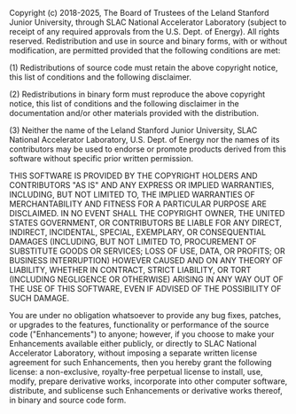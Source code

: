 Copyright (c) 2018-2025, The Board of Trustees of the Leland Stanford
Junior University, through SLAC National Accelerator Laboratory
(subject to receipt of any required approvals from the U.S. Dept. of
Energy). All rights reserved. Redistribution and use in source and
binary forms, with or without modification, are permitted provided
that the following conditions are met:

(1) Redistributions of source code must retain the above copyright
notice, this list of conditions and the following disclaimer.

(2) Redistributions in binary form must reproduce the above copyright
notice, this list of conditions and the following disclaimer in the
documentation and/or other materials provided with the distribution.

(3) Neither the name of the Leland Stanford Junior University, SLAC
National Accelerator Laboratory, U.S. Dept. of Energy nor the names of
its contributors may be used to endorse or promote products derived
from this software without specific prior written permission.

THIS SOFTWARE IS PROVIDED BY THE COPYRIGHT HOLDERS AND CONTRIBUTORS
"AS IS" AND ANY EXPRESS OR IMPLIED WARRANTIES, INCLUDING, BUT NOT
LIMITED TO, THE IMPLIED WARRANTIES OF MERCHANTABILITY AND FITNESS FOR
A PARTICULAR PURPOSE ARE DISCLAIMED. IN NO EVENT SHALL THE COPYRIGHT
OWNER, THE UNITED STATES GOVERNMENT, OR CONTRIBUTORS BE LIABLE FOR ANY
DIRECT, INDIRECT, INCIDENTAL, SPECIAL, EXEMPLARY, OR CONSEQUENTIAL
DAMAGES (INCLUDING, BUT NOT LIMITED TO, PROCUREMENT OF SUBSTITUTE
GOODS OR SERVICES; LOSS OF USE, DATA, OR PROFITS; OR BUSINESS
INTERRUPTION) HOWEVER CAUSED AND ON ANY THEORY OF LIABILITY, WHETHER
IN CONTRACT, STRICT LIABILITY, OR TORT (INCLUDING NEGLIGENCE OR
OTHERWISE) ARISING IN ANY WAY OUT OF THE USE OF THIS SOFTWARE, EVEN IF
ADVISED OF THE POSSIBILITY OF SUCH DAMAGE.

You are under no obligation whatsoever to provide any bug fixes,
patches, or upgrades to the features, functionality or performance of
the source code ("Enhancements") to anyone; however, if you choose to
make your Enhancements available either publicly, or directly to SLAC
National Accelerator Laboratory, without imposing a separate written
license agreement for such Enhancements, then you hereby grant the
following license: a non-exclusive, royalty-free perpetual license to
install, use, modify, prepare derivative works, incorporate into other
computer software, distribute, and sublicense such Enhancements or
derivative works thereof, in binary and source code form.
